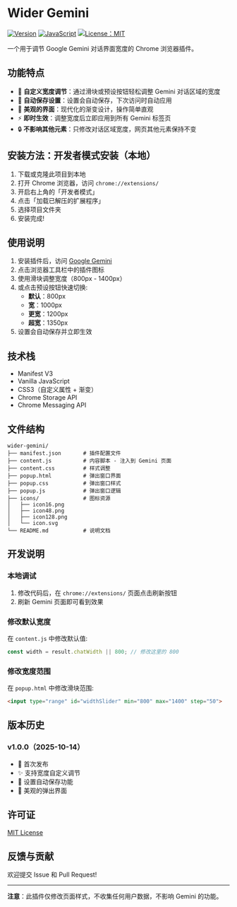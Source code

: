 # Wider Gemini

[![Version](https://img.shields.io/badge/version-1.0.0-blue.svg)](#)
[![JavaScript](https://img.shields.io/badge/logo-javascript-blue?logo=javascript)](#)
[![License：MIT](https://img.shields.io/badge/License-MIT-yellow.svg)](https://opensource.org/licenses/MIT)

一个用于调节 Google Gemini 对话界面宽度的 Chrome 浏览器插件。

## 功能特点

- 🎯 **自定义宽度调节**：通过滑块或预设按钮轻松调整 Gemini 对话区域的宽度
- 💾 **自动保存设置**：设置会自动保存，下次访问时自动应用
- 🎨 **美观的界面**：现代化的渐变设计，操作简单直观
- ⚡ **即时生效**：调整宽度后立即应用到所有 Gemini 标签页
- 🔒 **不影响其他元素**：只修改对话区域宽度，网页其他元素保持不变

## 安装方法：开发者模式安装（本地）

1. 下载或克隆此项目到本地
2. 打开 Chrome 浏览器，访问 `chrome://extensions/`
3. 开启右上角的「开发者模式」
4. 点击「加载已解压的扩展程序」
5. 选择项目文件夹
6. 安装完成!

## 使用说明

1. 安装插件后，访问 [Google Gemini](https://gemini.google.com/)
2. 点击浏览器工具栏中的插件图标
3. 使用滑块调整宽度（800px - 1400px）
4. 或点击预设按钮快速切换:
   - **默认**：800px
   - **宽**：1000px
   - **更宽**：1200px
   - **超宽**：1350px
5. 设置会自动保存并立即生效

## 技术栈

- Manifest V3
- Vanilla JavaScript
- CSS3（自定义属性 + 渐变）
- Chrome Storage API
- Chrome Messaging API

## 文件结构

```
wider-gemini/
├── manifest.json       # 插件配置文件
├── content.js          # 内容脚本 - 注入到 Gemini 页面
├── content.css         # 样式调整
├── popup.html          # 弹出窗口界面
├── popup.css           # 弹出窗口样式
├── popup.js            # 弹出窗口逻辑
├── icons/              # 图标资源
│   ├── icon16.png
│   ├── icon48.png
│   ├── icon128.png
│   └── icon.svg
└── README.md           # 说明文档
```

## 开发说明

### 本地调试

1. 修改代码后，在 `chrome://extensions/` 页面点击刷新按钮
2. 刷新 Gemini 页面即可看到效果

### 修改默认宽度

在 `content.js` 中修改默认值:

```javascript
const width = result.chatWidth || 800; // 修改这里的 800
```

### 修改宽度范围

在 `popup.html` 中修改滑块范围:

```html
<input type="range" id="widthSlider" min="800" max="1400" step="50">
```

## 版本历史

### v1.0.0（2025-10-14）
- 🎉 首次发布
- ✨ 支持宽度自定义调节
- 💾 设置自动保存功能
- 🎨 美观的弹出界面

## 许可证

[MIT License](./LICENSE)

## 反馈与贡献

欢迎提交 Issue 和 Pull Request!

---

**注意**：此插件仅修改页面样式，不收集任何用户数据，不影响 Gemini 的功能。

